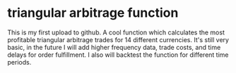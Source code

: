 # triangular arbitrage function

This is my first upload to github.
A cool function which calculates the most profitable triangular arbitrage trades for 14 different currencies.
It's still very basic, in the future I will add higher frequency data, trade costs, and time delays for order fulfillment.
I also will backtest the function for different time periods.
